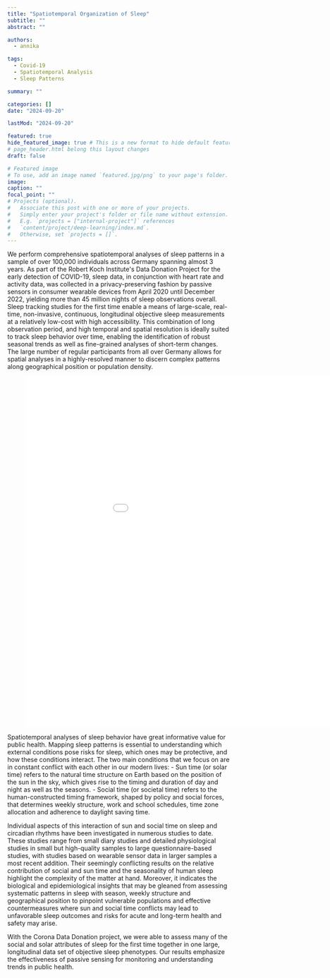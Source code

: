 ```yaml
---
title: "Spatiotemporal Organization of Sleep"
subtitle: ""
abstract: ""

authors:
  - annika

tags:
  - Covid-19
  - Spatiotemporal Analysis
  - Sleep Patterns

summary: ""

categories: []
date: "2024-09-20"

lastMod: "2024-09-20"

featured: true
hide_featured_image: true # This is a new format to hide default featured image in current page.
# page_header.html belong this layout changes
draft: false

# Featured image
# To use, add an image named `featured.jpg/png` to your page's folder.
image:
caption: ""
focal_point: ""
# Projects (optional).
#   Associate this post with one or more of your projects.
#   Simply enter your project's folder or file name without extension.
#   E.g. `projects = ["internal-project"]` references
#   `content/project/deep-learning/index.md`.
#   Otherwise, set `projects = []`.
---
```


We perform comprehensive spatiotemporal analyses of sleep patterns in a sample of over 100,000 individuals across Germany spanning almost 3 years. As part of the Robert Koch Institute's Data Donation Project for the early detection of COVID-19, sleep data, in conjunction with heart rate and activity data, was collected in a privacy-preserving fashion by passive sensors in consumer wearable devices from April 2020 until December 2022, yielding more than 45 million nights of sleep observations overall. Sleep tracking studies for the first time enable a means of large-scale, real-time, non-invasive, continuous, longitudinal objective sleep measurements at a relatively low-cost with high accessibility. This combination of long observation period, and high temporal and spatial resolution is ideally suited to track sleep behavior over time, enabling the identification of robust seasonal trends as well as fine-grained analyses of short-term changes. The large number of regular participants from all over Germany allows for spatial analyses in a highly-resolved manner to discern complex patterns along geographical position or population density.

<figure style="margin-top: 0;">
  <!-- <img src="./figures/sleep.html" alt="drawing" width="Full"/> -->
 <iframe src="./sleep.html" width="1000px" height="795px" margin-top='0' style="border:none;" overflow:hidden;" scrolling="no"></iframe>

  <figcaption>
 </figcaption>
</figure>
Spatiotemporal analyses of sleep behavior have great informative value for public health. Mapping sleep patterns is essential to understanding which external conditions pose risks for sleep, which ones may be protective, and how these conditions interact. The two main conditions that we focus on are in constant conflict with each other in our modern lives: - Sun time (or solar time) refers to the natural time structure on Earth based on the position of the sun in the sky, which gives rise to the timing and duration of day and night as well as the seasons. - Social time (or societal time) refers to the human-constructed timing framework, shaped by policy and social forces, that determines weekly structure, work and school schedules, time zone allocation and adherence to daylight saving time.

Individual aspects of this interaction of sun and social time on sleep and circadian rhythms have been investigated in numerous studies to date. These studies range from small diary studies and detailed physiological studies in small but high-quality samples to large questionnaire-based studies, with studies based on wearable sensor data in larger samples a most recent addition. Their seemingly conflicting results on the relative contribution of social and sun time and the seasonality of human sleep highlight the complexity of the matter at hand. Moreover, it indicates the biological and epidemiological insights that may be gleaned from assessing systematic patterns in sleep with season, weekly structure and geographical position to pinpoint vulnerable populations and effective countermeasures where sun and social time conflicts may lead to unfavorable sleep outcomes and risks for acute and long-term health and safety may arise.

With the Corona Data Donation project, we were able to assess many of the social and solar attributes of sleep for the first time together in one large, longitudinal data set of objective sleep phenotypes. Our results emphasize the effectiveness of passive sensing for monitoring and understanding trends in public health.

 <!-- <figure>
  <!-- <img src="./figures/sleep.html" alt="drawing" width="Full"/> -->
 <!-- <iframe src="./figures/sleep.html" width="100%" height="100%" style="border:none;" overflow:hidden;" scrolling="no"></iframe> -->

  <!-- <figcaption> -->

<!-- </figcaption> -->
<!-- </figure> -->
